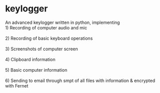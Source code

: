 # keylogger
<p> An advanced keylogger written in python, implementing 
<br> 1) Recording of computer audio and mic </br>
<br> 2) Recording of basic keyboard operations</br>
<br> 3) Screenshots of computer screen</br>
<br> 4) Clipboard information</br>
<br> 5) Basic computer information</br>
<br> 6) Sending to email through smpt of all files with information & encrypted with Fernet </p></br>
